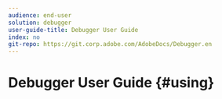 ```yaml
---
audience: end-user
solution: debugger
user-guide-title: Debugger User Guide
index: no
git-repo: https://git.corp.adobe.com/AdobeDocs/Debugger.en
---
```


# Debugger User Guide {#using}
